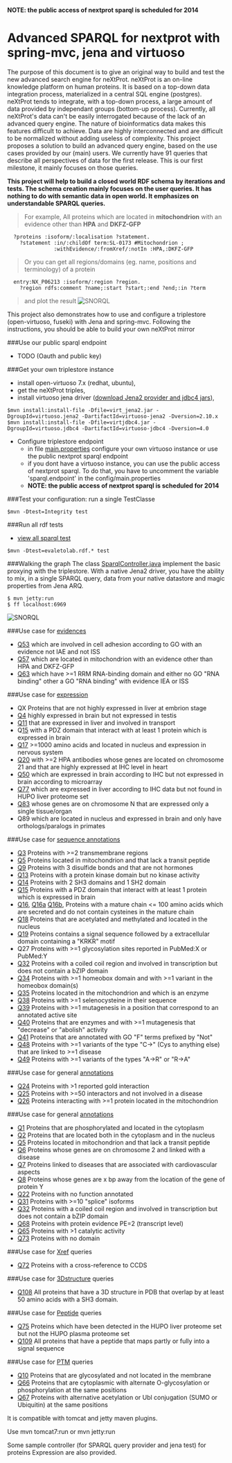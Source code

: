   __NOTE: the public access of nextprot sparql is scheduled for 2014__

Advanced SPARQL for nextprot with spring-mvc, jena and virtuoso 
===============================================================
The purpose of this document is to give an original way to build and test the new advanced search engine for neXtProt. neXtProt is an on-line knowledge platform on human proteins. It is based on a top-down data integration process, materialized in a central SQL engine (postgres). neXtProt tends to integrate, with a top-down process, a large amount of data provided by independant groups (bottom-up process). Currently, all neXtProt's data can't be easily interrogated because of the lack of an advanced query engine. The nature of bioinformatics data makes this features difficult to achieve. Data are highly interconnected and are difficult to be normalized without adding useless of complexity.
This project proposes a solution to build an advanced query engine, based on the use cases provided by our (main) users. We currently have 91 queries that describe all perspectives of data for the first release. This is our first milestone, it mainly focuses on those queries. 

**This project will help to build a closed world RDF schema by iterations and tests. The schema creation mainly focuses on the user queries. It has nothing to do with semantic data in open world. It emphasizes on understandable SPARQL queries.**
> For example, All proteins which are located in **mitochondrion** with an evidence other than **HPA** and **DKFZ-GFP**

```SPARQL
  ?proteins :isoform/:localisation ?statement.
    ?statement :in/:childOf term:SL-0173 #Mitochondrion ; 
               :withEvidence/:fromXref/:notIn :HPA,:DKFZ-GFP
```
> Or you can get all regions/domains (eg. name, positions and terminology) of a protein 

```SPARQL
  entry:NX_P06213 :isoform/:region ?region.
    ?region rdfs:comment ?name;:start ?start;:end ?end;:in ?term
```
> and plot the result
![SNORQL](src/main/webapp/resources/img/regions.png)

This project also demonstrates how to use and configure a triplestore (open-virtuoso, fuseki) with Jena and spring-mvc. Following the instructions, you should be able to build your own neXtProt mirror

###Use our public sparql endpoint
* TODO (Oauth and public key) 

###Get your own triplestore instance 
* install open-virtuoso 7.x (redhat, ubuntu),
* get the neXtProt triples, 
* install virtuoso jena driver ([download Jena2 provider and jdbc4  jars](http://virtuoso.openlinksw.com/dataspace/doc/dav/wiki/Main/VOSDownload#Jena%20Provider)),
```shell
$mvn install:install-file -Dfile=virt_jena2.jar -DgroupId=virtuoso.jena2 -DartifactId=virtuoso-jena2 -Dversion=2.10.x
$mvn install:install-file -Dfile=virtjdbc4.jar -DgroupId=virtuoso.jdbc4 -DartifactId=virtuoso-jdbc4 -Dversion=4.0
```
* Configure triplestore endpoint
  * in file [main.properties](src/main/resources/config/main.properties) configure your own virtuoso instance or use the public nextprot sparql endpoint
  * if you dont have a virtuoso instance, you can use the public access of nextprot sparql. To do that, you have to uncomment the variable 'sparql.endpoint' in the config/main.properties
  * __NOTE: the public access of nextprot sparql is scheduled for 2014__

###Test  your configuration: run a single TestClasse
```shell
$mvn -Dtest=Integrity test
```
###Run all rdf tests
* [view all sparql test](src/main/java/evaletolab/rdf)
```shell
$mvn -Dtest=evaletolab.rdf.* test
```

###Walking the graph
The class [SparqlController.java](src/main/java/evaletolab/controller/SparqlController.java) implement the basic proxying with the triplestore. With a native Jena2 driver, you have the ability to mix, in a single SPARQL query, data from your native datastore and magic properties from Jena ARQ.
```shell
$ mvn jetty:run
$ ff localhost:6969
```

![SNORQL](src/main/webapp/resources/img/snorql.png "snorql frontend")

###Use case for [evidences](src/main/java/evaletolab/rdf/Evidences.java)
* [Q53](src/main/resources/sparql/Q53-1.sparql)	which are involved in cell adhesion according to GO with an evidence not IAE and not ISS
* [Q57](src/main/resources/sparql/Q57-locatedInMitochondrionWithEvidenceOtherThan_HPA_And_DKFZ_GFP.sparql)	which are located in mitochondrion with an evidence other than HPA and DKFZ-GFP
* [Q63](src/main/resources/sparql/Q63-with1RRM_RNAbindingDomainWithEvidenceIEAorISS.sparql)	which have >=1 RRM RNA-binding domain and either no GO "RNA binding" other a GO "RNA binding" with evidence IEA or ISS

###Use case for [expression](src/main/java/evaletolab/rdf/Expression.java)
* QX  Proteins that are not highly expressed in liver at embrion stage
* [Q4](src/main/resources/sparql/Q4.sparql)  highly expressed in brain but not expressed in testis
* [Q11](src/main/resources/sparql/Q11.sparql) that are expressed in liver and involved in transport 
* Q[15](src/main/resources/sparql/Q15.sparql) with a PDZ domain that interact with at least 1 protein which is expressed in brain 
* [Q17](src/main/resources/sparql/Q17.sparql) >=1000 amino acids and located in nucleus and expression in nervous system 
* [Q20](src/main/resources/sparql/Q20.sparql) with >=2 HPA antibodies whose genes are located on chromosome 21 and that are highly expressed at IHC level in heart
* [Q50](src/main/resources/sparql/Q50.sparql) which are expressed in brain according to IHC but not expressed in brain according to microarray
* [Q77](src/main/resources/sparql/Q77.sparql) which are expressed in liver according to IHC data but not found in HUPO liver proteome set
* [Q83](./src/main/resources/sparql/Q83.sparql) whose genes are on chromosome N that are expressed only a single tissue/organ
* Q89 which are located in nucleus and expressed in brain and only have orthologs/paralogs in primates

###Use case for [sequence annotations](src/main/java/evaletolab/rdf/Features.java)
* [Q3](src/main/resources/sparql/Q3.sparql)	Proteins with >=2 transmembrane regions 
* [Q5](src/main/resources/sparql/Q5.sparql)	Proteins located in mitochondrion and that lack a transit peptide
* [Q9](src/main/resources/sparql/Q9.sparql)	Proteins with 3 disulfide bonds and that are not hormones 
* [Q13](src/main/resources/sparql/Q13.sparql) Proteins with a protein kinase domain but no kinase activity 
* [Q14](src/main/resources/sparql/Q14.sparql) Proteins with 2 SH3 domains and 1 SH2 domain 
* [Q15](src/main/resources/sparql/Q15.sparql) Proteins with a PDZ domain that interact with at least 1 protein which is expressed in brain 
* [Q16](src/main/resources/sparql/Q16-1.sparql), [Q16a](src/main/resources/sparql/Q16-2.sparql) [Q16b](src/main/resources/sparql/Q16-3.sparql), Proteins with a mature chain <= 100 amino acids which are secreted and do not contain cysteines in the mature chain 
* [Q18](src/main/resources/sparql/Q18.sparql) Proteins that are acetylated and methylated and located in the nucleus 
* [Q19](src/main/resources/sparql/Q19.sparql) Proteins contains a signal sequence followed by a extracellular domain containing a "KRKR" motif 
* Q27 Proteins with >=1 glycosylation sites reported in PubMed:X or PubMed:Y
* [Q32](src/main/resources/sparql/Q32.sparql) Proteins with a coiled coil region and involved in transcription but does not contain a bZIP domain
* [Q34](src/main/resources/sparql/Q34.sparql) Proteins with >=1 homeobox domain and with >=1 variant in the homeobox domain(s)
* [Q35](src/main/resources/sparql/Q35.sparql) Proteins located in the mitochondrion and which is an enzyme
* [Q38](src/main/resources/sparql/Q38.sparql) Proteins with >=1 selenocysteine in their sequence
* [Q39](src/main/resources/sparql/Q39.sparql) Proteins with >=1 mutagenesis in a position that correspond to an annotated active site
* [Q40](src/main/resources/sparql/Q40.sparql) Proteins that are enzymes and with >=1 mutagenesis that "decrease" or "abolish" activity
* [Q41](src/main/resources/sparql/Q41.sparql) Proteins that are annotated with GO "F" terms prefixed by "Not"
* [Q48](src/main/resources/sparql/Q48.sparql) Proteins with >=1 variants of the type "C->" (Cys to anything else) that are linked to >=1 disease
* [Q49](src/main/resources/sparql/Q49.sparql) Proteins with >=1 variants of the types "A->R" or "R->A"

###Use case for general [annotations](src/main/java/evaletolab/rdf/Interaction.java)
* [Q24](src/main/resources/sparql/Q24.sparql) Proteins with >1 reported gold interaction
* [Q25](src/main/resources/sparql/Q25.sparql) Proteins with >=50 interactors and not involved in a disease
* [Q26](src/main/resources/sparql/Q26.sparql) Proteins interacting with >=1 protein located in the mitochondrion
  
###Use case for general [annotations](src/main/java/evaletolab/rdf/General.java)
* [Q1](src/main/resources/sparql/Q1.sparql) Proteins that are phosphorylated and located in the cytoplasm 
* [Q2](src/main/resources/sparql/Q2.sparql) Proteins that are located both in the cytoplasm and in the nucleus
* [Q5](src/main/resources/sparql/Q5.sparql) Proteins located in mitochondrion and that lack a transit peptide
* [Q6](src/main/resources/sparql/Q6.sparql) Proteins whose genes are on chromosome 2 and linked with a disease
* [Q7](src/main/resources/sparql/Q7.sparql) Proteins linked to diseases that are associated with cardiovascular aspects
* [Q8](src/main/resources/sparql/Q8.sparql) Proteins whose genes are x bp away from the location of the gene of protein Y
* [Q22](src/main/resources/sparql/Q22.sparql) Proteins with no function annotated
* [Q31](src/main/resources/sparql/Q31.sparql) Proteins with >=10 "splice" isoforms
* [Q32](src/main/resources/sparql/Q32.sparql) Proteins with a coiled coil region and involved in transcription but does not contain a bZIP domain
* [Q68](src/main/resources/sparql/Q68.sparql)	Proteins with protein evidence PE=2 (transcript level)
* [Q65](src/main/resources/sparql/Q65.sparql) Proteins with >1 catalytic activity 
* [Q73](src/main/resources/sparql/Q73.sparql) Proteins with no domain 

###Use case for [Xref](src/main/java/evaletolab/rdf/Xref.java) queries  
* [Q72](src/main/resources/sparql/Q72.sparql) Proteins with a cross-reference to CCDS

###Use case for [3Dstructure](src/main/java/evaletolab/rdf/_3Dstructure.java) queries  
* [Q108](src/main/resources/sparql/Q108.sparql)  All proteins that have a 3D structure in PDB that overlap by at least 50 amino acids with a SH3 domain.

###Use case for [Peptide](src/main/java/evaletolab/rdf/Peptide.java) queries  
* [Q75](src/main/resources/sparql/Q75.sparql) Proteins which have been detected in the HUPO liver proteome set but not the HUPO plasma proteome set
* [Q109](src/main/resources/sparql/Q109.sparql) All proteins that have a peptide that maps partly or fully into a signal sequence

###Use case for [PTM](src/main/java/evaletolab/rdf/PTM.java) queries  
* [Q10](src/main/resources/sparql/Q10.sparql) Proteins that are glycosylated and not located in the membrane
* [Q66](src/main/resources/sparql/Q66.sparql) Proteins that are cytoplasmic with alternate O-glycosylation or phosphorylation at the same positions
* [Q67](src/main/resources/sparql/Q67.sparql) Proteins with alternative acetylation or Ubl conjugation (SUMO or Ubiquitin) at the same positions




It is compatible with tomcat and jetty maven plugins.

Use
    mvn tomcat7:run
or
    mvn jetty:run

Some sample controller (for SPARQL query provider and jena test) for proteins Expression are also provided.

